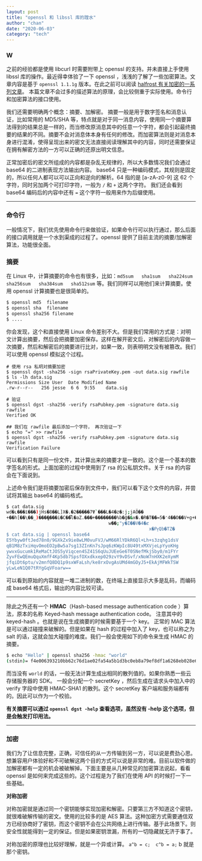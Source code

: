 ```yaml
---
layout: post
title: "openssl 和 libssl 库的蹚水"
author: "chan"
date: "2020-06-03"
category: "tech"
---
```


### W

之前的经验都是使用 libcurl 时需要附带上 openssl 的支持。并未直接上手使用 libssl 库的操作。最近得幸体验了一下 openssl ，浅浅的了解了一些加密算法。文章内容是基于 `openssl 1.1.1g` 版本。在此之前可以阅读 [halfrost 有关加密的一系列文章](https://halfrost.com/tag/cryptography/)。 本篇文章不会过多的描述算法的原理，会比较侧重于实际使用。命令行和加密算法的接口使用。

我们还需要明确两个概念：摘要、加解密。 摘要一般是用于数字签名和消息认证，比如常用的 MD5/SHA 等，特点就是对于同一消息内容，使用同一个摘要算法得到的结果总是一样的，而当修改原消息其中的任意一个字符，都会引起最终摘要的结果的不同。摘要不会对消息体本身有任何的修改。而加密算法则是对消息本身进行混淆，使得呈现出来的密文无法直接阅读理解其中的内容，同时还需要保证在拥有解密方法的一方可以正确的还原出明文信息。

正常加密后的密文所组成的内容都是杂乱无规律的，所以大多数情况我们会通过 base64 的二进制表现方法输出内容。 base64 只是一种编码模式，其规则是固定的，所以任何人都可以可以正向和逆向的解析。64 指的是 [a-zA-z0-9] 这 62 个字符，同时另加两个可打印字符，一般为 `/` 和 `+` 这两个字符。 我们还会看到 base64 编码后的内容中还有 `=`  这个字符一般用来作为后缀使用。 

---

### 命令行

一般情况下，我们优先使用命令行来做验证，如果命令行可以执行通过，那么后面的接口调用就是一个水到渠成的过程了。openssl 提供了目前主流的摘要/加解密算法，功能很全面。

###  摘要

在 Linux 中，计算摘要的命令也有很多，比如：`md5sum   sha1sum   sha224sum   sha256sum   sha384sum   sha512sum`  等。我们同样可以用他们来计算摘要。使用 openssl 计算摘要也是很简单的。

```bash
$ openssl md5  filename
$ openssl sha  filename
$ openssl sha256 filename
$ ....
```

你会发现，这个和直接使用 Linux 命令差别不大。但是我们常用的方式是：对明文计算出摘要，然后会把摘要加密保存。这样在解开密文后，对解密后的内容做一次摘要，然后和解密后的摘要进行比对，如果一致，则表明明文没有被篡改。我们可以使用 openssl 模拟这个过程。

```shell
# 使用 rsa 私玥对摘要加密
$ openssl dgst -sha256 -sign rsaPrivateKey.pem -out data.sig rawfile
$ ls -lh data.sig
Permissions Size User  Date Modified Name
.rw-r--r--   256 jesse  6 6  9:55    data.sig

# 验证
$ openssl dgst -sha256 -verify rsaPubkey.pem -signature data.sig rawfile
Verified OK

## 我们在 rawfile 最后添加一个字符， 再次验证一下
$ echo "=" >> rawfile
$ openssl dgst -sha256 -verify rsaPubkey.pem -signature data.sig rawfile
Verification Failure
```

可以看到只有是同一份文件，其计算出来的摘要才是一致的。这个是一个基本的数字签名的形式。上面加密的过程中使用到了 rsa 的公私钥文件。关于 rsa 的内容会在下面说到。

上述命令我们是将摘要加密后保存到文件中，我们可以看下这个文件的内容，并尝试将其输出 base64 的编码格式。

```bash
$ cat data.sig
wd�ʟ���ї���)jHs�8��L]X�.�2�����7Ψ`���L�4�z�:j;jAÖ��
+��h[��\��_)���ީ����i�C��֟l�aZ.���+��������%b�ǧ�&x�.�R�T��=5�̒4��O��V+g+���*�y������J�9|]���os��o
                                      w��;"y�I��V�4�ȼ
                                                     x�PӻQb�TZ�
$ cat data.sig | openssl base64 
E5Ybyw0ftJed78n0/9GXkZx9ie8wLM0vuFVJ/wM66RlYDkR6Ql+Lh+s3zqhg1dsV
qB1M8zTxiHqvOmoEO2pBw5a7sg13ZInKn7sJpq6zKWpIc8U49txMXVjeLpYyoKHg
ywvxGucumk1ReMaCtJOS5yViqcen4SZ41S6qUuJUEeGe6T0SNefMkjSby0/m1FYr
ZyvFEwQEmuQquXmfF4Kp5db7SpsfOXxdkxep029zvY9vDSvf/xNoW7nHXK2eXymM
jfqiDt6ptu/v2mnfQ8DQ1p9sxWFaLsh/ke8rxOvgAsUMd4mGOyJ5+EkAjMFWkTSW
yLwLeN1Q07tRYgGqVFoarw==
```

可以看到原始的内容就是一堆二进制的数，在终端上直接显示大多是乱码，而编码成 base64 格式后，输出的内容比较可读。 

---

除此之外还有一个 **HMAC**（Hash-based message authentication code ）算法，原本的名称 Keyed-hash message authentication code。 注意其中的 keyed-hash 。也就是说在生成摘要的时候需要基于一个 key。 正常的 MAC 算法是可以通过碰撞来破解的。但是如果在 hash 的过程中加入了 key，也可以称之为 salt 的话，这就会加大碰撞的难度。我们一般会使用如下的命令来生成 HMAC 的摘要。

```bash
$ echo "Hello" | openssl sha256 -hmac "world"
(stdin)= f4e006393210bb62c76d1ae02fa54a5b1d3bc0eb8a79ef8df1a6268eb028e63e

```

而当没有 `world` 的话，一般无法计算生成出相同的散列值的。如果你熟悉一些云存储服务器的 SDK。 一般会分配一个 secretKey ，然后生成在请求头中加入中的 verify 字段中使用 HMAC-SHA1 的散列。这个 secretKey 客户端和服务端都有的。因此可以作为一个校验。

**有关摘要可以通过 `openssl dgst -help`  查看选项，虽然没有 -help 这个选项，但是会触发打印用法。**

---

### 加密

我们为了让信息完整，正确，可信任的从一方传输到另一方，可以说是费劲心思。想兼容用户体验好和不可破解这两个目的方式可以说是非常的难。目前以软件做的加解密都有一定的机会被破解掉。下面主要是从几种常见的加密算法说起，看看 openssl 是如何来完成这些的。这个过程是为了我们在使用 API 的时候打一下一些基础。

**对称加密**

对称加密就是通过同一个密钥能够实现加密和解密。只要第三方不知道这个密钥，就很难破解传输的密文。使用的比较多的是 AES 算法。这种加密方式需要通信双方已经协商好了密钥，而这个密钥不会在公共网络上进行传输。基于此场景下。则安全性就能得到一定的保证。但是如果密钥泄漏，所有的一切隐藏就无济于事了。

对称加密的原理也比较好理解，就是一个异或计算。 `a^b = c;  c^b = a;`  b 就是那个密钥。


